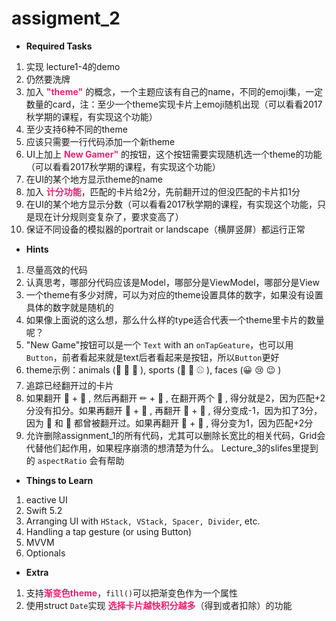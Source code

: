 # assigment_2
- **Required Tasks**  
1. 实现 lecture1-4的demo   
2. 仍然要洗牌    
3. 加入 <font color = #e32472>**"theme"**</font> 的概念，一个主题应该有自己的name，不同的emoji集，一定数量的card，注：至少一个theme实现卡片上emoji随机出现（可以看看2017秋学期的课程，有实现这个功能）  
4. 至少支持6种不同的theme  
5. 应该只需要一行代码添加一个新theme  
6. UI上加上 <font color = #e32472>**New Gamer"**</font> 的按钮，这个按钮需要实现随机选一个theme的功能（可以看看2017秋学期的课程，有实现这个功能）  
7. 在UI的某个地方显示theme的name 
8. 加入 <font color = #e32472>**计分功能**</font>，匹配的卡片给2分，先前翻开过的但没匹配的卡片扣1分 
9. 在UI的某个地方显示分数（可以看看2017秋学期的课程，有实现这个功能，只是现在计分规则变复杂了，要求变高了）  
10. 保证不同设备的模拟器的portrait or landscape（横屏竖屏）都运行正常 

- **Hints**  
1. 尽量高效的代码  
2. 认真思考，哪部分代码应该是Model，哪部分是ViewModel，哪部分是View    
3. 一个theme有多少对牌，可以为对应的theme设置具体的数字，如果没有设置具体的数字就是随机的 
4. 如果像上面说的这么想，那么什么样的type适合代表一个theme里卡片的数量呢？ 
5. "New Game"按钮可以是一个 `Text` with an `onTapGeature`，也可以用 `Button`，前者看起来就是text后者看起来是按钮，所以`Button`更好   
6. theme示例：animals (🐼 🐔 🦄 ), sports (🏀 🏈 ⚾ ), faces (😀 😢 😉 )    
7. 追踪已经翻开过的卡片   
8. 如果翻开 🐧 + 👻 , 然后再翻开 ✏ + 🏀 , 在翻开两个 👻 , 得分就是2，因为匹配+2分没有扣分。如果再翻开 🐧 + 🐼 , 再翻开 🏀 + 🐧 , 得分变成-1，因为扣了3分，因为 🐧 和 🏀 都曾被翻开过。如果再翻开 🐧 + 🐧 , 得分变为1，因为匹配+2分  
9. 允许删除assignment_1的所有代码，尤其可以删除长宽比的相关代码，Grid会代替他们起作用，如果程序崩溃的想清楚为什么。 Lecture_3的slifes里提到的 `aspectRatio` 会有帮助

- **Things to Learn**  
1. eactive UI  
2. Swift 5.2  
3. Arranging UI with `HStack, VStack, Spacer, Divider`, etc.  
4. Handling a tap gesture (or using Button)  
5. MVVM
6. Optionals 

- **Extra**  
1. 支持<font color = #e32472>**渐变色theme**</font>，`fill()`可以把渐变色作为一个属性  
2. 使用struct `Date`实现 <font color = #e32472>**选择卡片越快积分越多**</font>（得到或者扣除）的功能